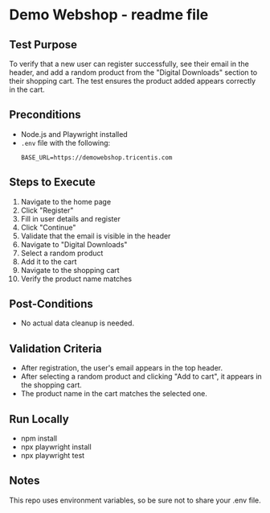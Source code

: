 # Demo Webshop - readme file

## Test Purpose
To verify that a new user can register successfully, see their email in the header, and add a random product from the "Digital Downloads" section to their shopping cart. The test ensures the product added appears correctly in the cart.

##  Preconditions
- Node.js and Playwright installed
- `.env` file with the following:
  ```env
  BASE_URL=https://demowebshop.tricentis.com

## Steps to Execute
1. Navigate to the home page
2. Click "Register"
3. Fill in user details and register
4. Click "Continue"
5. Validate that the email is visible in the header
6. Navigate to "Digital Downloads"
7. Select a random product
8. Add it to the cart
9. Navigate to the shopping cart
10. Verify the product name matches

## Post-Conditions
* No actual data cleanup is needed.

## Validation Criteria
- After registration, the user's email appears in the top header.
- After selecting a random product and clicking "Add to cart", it appears in the shopping cart.
- The product name in the cart matches the selected one.

## Run Locally
- npm install
- npx playwright install
- npx playwright test

## Notes
This repo uses environment variables, so be sure not to share your .env file.